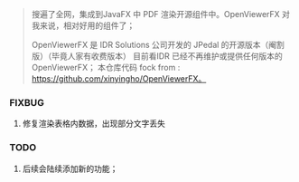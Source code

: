 
> 搜遍了全网，集成到JavaFX 中 PDF 渲染开源组件中。OpenViewerFX 对我来说，相对好用的组件了；
>
> OpenViewerFX 是 IDR Solutions 公司开发的 JPedal 的开源版本（阉割版）（毕竟人家有收费版本） 目前看IDR 已经不再维护或提供任何版本的 OpenViewerFX； 本仓库代码 fock from : https://github.com/xinyingho/OpenViewerFX。

### FIXBUG

1. 修复渲染表格内数据，出现部分文字丢失

### TODO

1. 后续会陆续添加新的功能；

